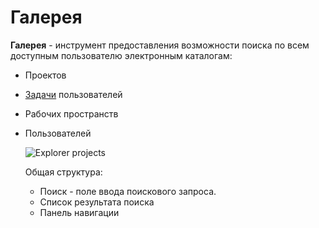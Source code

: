 # Галерея

**Галерея** - инструмент предоставления возможности поиска по всем доступным пользователю электронным каталогам:

- Проектов
- [Задачи][1] пользователей
- Рабочих пространств
- Пользователей

  ![Explorer projects](/images/common/explorer_projects.png)

  Общая структура:

  - Поиск - поле ввода поискового запроса.
  - Список результата поиска
  - Панель навигации

[1]: /docs/desc/tasks.md
